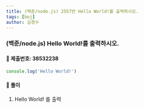 ```yaml
---
title: (백준/node.js) 2557번 Hello World!를 출력하시오.
tags: [boj]
author: 김경수
---
```


### (백준/node.js) Hello World!를 출력하시오.
#### 📌 제출번호: 38532238
``` js
console.log('Hello World!')
```

#### 📌 풀이
1. Hello World! 를 출력